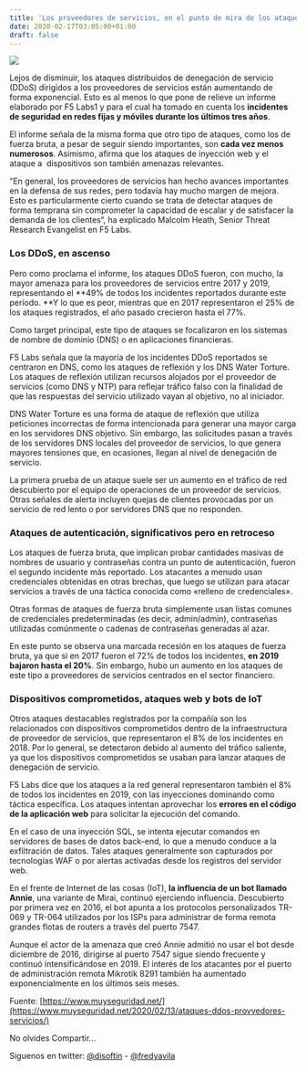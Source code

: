 ```yaml
---
title: 'Los proveedores de servicios, en el punto de mira de los ataques DDoS'
date: 2020-02-17T03:05:00+01:00
draft: false
---
```


[![](https://1.bp.blogspot.com/-KFA2IOZyjEU/Xkn0t6Tq81I/AAAAAAAALzc/HxoFkuKaceEg1j3UR98wcRzPnVABhDnlQCLcBGAsYHQ/s640/Ayer-hubo-un-ataque-DDoS-masivo-contra-las-principales-webs.jpg)](https://1.bp.blogspot.com/-KFA2IOZyjEU/Xkn0t6Tq81I/AAAAAAAALzc/HxoFkuKaceEg1j3UR98wcRzPnVABhDnlQCLcBGAsYHQ/s1600/Ayer-hubo-un-ataque-DDoS-masivo-contra-las-principales-webs.jpg)

  

Lejos de disminuir, los ataques distribuidos de denegación de servicio (DDoS) dirigidos a los proveedores de servicios están aumentando de forma exponencial. Esto es al menos lo que pone de relieve un informe elaborado por F5 Labs1 y para el cual ha tomado en cuenta los **incidentes de seguridad en redes fijas y móviles durante los últimos tres años**.

  

El informe señala de la misma forma que otro tipo de ataques, como los de fuerza bruta, a pesar de seguir siendo importantes, son **cada vez menos numerosos**. Asimismo, afirma que los ataques de inyección web y el ataque a  dispositivos son también amenazas relevantes.

  

“En general, los proveedores de servicios han hecho avances importantes en la defensa de sus redes, pero todavía hay mucho margen de mejora. Esto es particularmente cierto cuando se trata de detectar ataques de forma temprana sin comprometer la capacidad de escalar y de satisfacer la demanda de los clientes“, ha explicado Malcolm Heath, Senior Threat Research Evangelist en F5 Labs.

### Los DDoS, en ascenso

Pero como proclama el informe, los ataques DDoS fueron, con mucho, la mayor amenaza para los proveedores de servicios entre 2017 y 2019, representando el **49% de todos los incidentes reportados durante este período. **Y lo que es peor, mientras que en 2017 representaron el 25% de los ataques registrados, el año pasado crecieron hasta el 77%.

  

Como target principal, este tipo de ataques se focalizaron en los sistemas de nombre de dominio (DNS) o en aplicaciones financieras.

  

F5 Labs señala que la mayoría de los incidentes DDoS reportados se centraron en DNS, como los ataques de reflexión y los DNS Water Torture. Los ataques de reflexión utilizan recursos alojados por el proveedor de servicios (como DNS y NTP) para reflejar tráfico falso con la finalidad de que las respuestas del servicio utilizado vayan al objetivo, no al iniciador.

  

DNS Water Torture es una forma de ataque de reflexión que utiliza peticiones incorrectas de forma intencionada para generar una mayor carga en los servidores DNS objetivo. Sin embargo, las solicitudes pasan a través de los servidores DNS locales del proveedor de servicios, lo que genera mayores tensiones que, en ocasiones, llegan al nivel de denegación de servicio.

  

La primera prueba de un ataque suele ser un aumento en el tráfico de red descubierto por el equipo de operaciones de un proveedor de servicios. Otras señales de alerta incluyen quejas de clientes provocadas por un servicio de red lento o por servidores DNS que no responden.

### Ataques de autenticación, significativos pero en retroceso

Los ataques de fuerza bruta, que implican probar cantidades masivas de nombres de usuario y contraseñas contra un punto de autenticación, fueron el segundo incidente más reportado. Los atacantes a menudo usan credenciales obtenidas en otras brechas, que luego se utilizan para atacar servicios a través de una táctica conocida como «relleno de credenciales».

  

Otras formas de ataques de fuerza bruta simplemente usan listas comunes de credenciales predeterminadas (es decir, admin/admin), contraseñas utilizadas comúnmente o cadenas de contraseñas generadas al azar.

  

En este punto se observa una marcada recesión en los ataques de fuerza bruta, ya que si en 2017 fueron el 72% de todos los incidentes, **en 2019 bajaron hasta el 20%**. Sin embargo, hubo un aumento en los ataques de este tipo a proveedores de servicios centrados en el sector financiero.

### Dispositivos comprometidos, ataques web y bots de IoT

Otros ataques destacables registrados por la compañía son los relacionados con dispositivos comprometidos dentro de la infraestructura de proveedor de servicios, que representaron el 8% de los incidentes en 2018. Por lo general, se detectaron debido al aumento del tráfico saliente, ya que los dispositivos comprometidos se usaban para lanzar ataques de denegación de servicio.

  

F5 Labs dice que los ataques a la red general representaron también el 8% de todos los incidentes en 2019, con las inyecciones dominando como táctica específica. Los ataques intentan aprovechar los **errores en el código de la aplicación web** para solicitar la ejecución del comando.

  

En el caso de una inyección SQL, se intenta ejecutar comandos en servidores de bases de datos back-end, lo que a menudo conduce a la exfiltración de datos. Tales ataques generalmente son capturados por tecnologías WAF o por alertas activadas desde los registros del servidor web.

  

En el frente de Internet de las cosas (IoT), **la influencia de un bot llamado Annie**, una variante de Mirai, continuó ejerciendo influencia. Descubierto por primera vez en 2016, el bot apunta a los protocolos personalizados TR-069 y TR-064 utilizados por los ISPs para administrar de forma remota grandes flotas de routers a través del puerto 7547.

  

Aunque el actor de la amenaza que creó Annie admitió no usar el bot desde diciembre de 2016, dirigirse al puerto 7547 sigue siendo frecuente y continuó intensificándose en 2019. El interés de los atacantes por el puerto de administración remota Mikrotik 8291 también ha aumentado exponencialmente en los últimos seis meses.

  

Fuente: [https://www.muyseguridad.net/](https://www.muyseguridad.net/2020/02/13/ataques-ddos-provvedores-servicios/)

No olvides Compartir... 

  

Siguenos en twitter: [@disoftin](http://twitter.com/disoftin) - [@fredyavila](http://twitter.com/fredyavila)